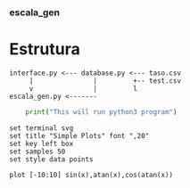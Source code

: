 ### escala_gen

# Estrutura
```
interface.py <--- database.py <--- taso.csv
     |               |         +-- test.csv
     v               |         l
escala_gen.py <------- 

```


```python {cmd="/usr/local/bin/python3"}
	print("This will run python3 program")
```

```gnuplot {cmd=true output="html"}
set terminal svg
set title "Simple Plots" font ",20"
set key left box
set samples 50
set style data points

plot [-10:10] sin(x),atan(x),cos(atan(x))
```